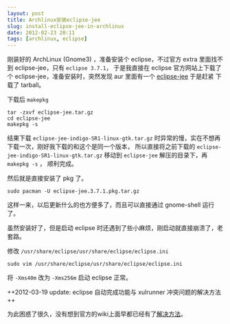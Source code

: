 ```yaml
---
layout: post
title: Archlinux安装eclipse-jee
slug: install-eclipse-jee-in-archlinux
date: 2012-02-23 20:11
tags: [archlinux, eclipse]
---
```


刚装好的 ArchLinux (Gnome3) ，准备安装个 eclipse，不过官方 extra 里面找不到 eclipse-jee，只有 `eclipse 3.7.1`，
于是我直接在 eclipse 官方网站上下载了个 eclipse-jee，准备安装时，突然发现 aur 里面有一个 [eclipse-jee][1] 于是赶紧
下载了 tarball。

下载后 `makepkg`

    tar -zxvf eclipse-jee.tar.gz
    cd eclipse-jee
    makepkg -s

结果下载 `eclipse-jee-indigo-SR1-linux-gtk.tar.gz` 时异常的慢，实在不想再下载一次，刚好我下载的和这个是同一个版本，
所以直接将之前下载的 `eclipse-jee-indigo-SR1-linux-gtk.tar.gz` 移动到 `eclipse-jee` 解压的目录下，再 `makepkg -s` ，
顺利完成。

然后就是直接安装了 pkg 了。

    sudo pacman -U eclipse-jee.3.7.1.pkg.tar.gz

这样一来，以后更新什么的也方便多了，而且可以直接通过 gnome-shell 运行了。

虽然安装好了，但是启动 eclipse 时还遇到了些小麻烦，刚启动就直接崩溃了，老套路。

修改 `/usr/share/eclipse/usr/share/eclipse/eclipse.ini`

    sudo vim /usr/share/eclipse/usr/share/eclipse/eclipse.ini

将 `-Xms40m` 改为 `-Xms256m` 启动 eclipse 正常。

++2012-03-19 update: eclipse 自动完成功能与 xulrunner 冲突问题的解决方法++

为此困惑了很久，没有想到官方的wiki上面早都已经有了[解决方法][2]。

[1]: http://aur.archlinux.org/packages.php?ID=18067
[2]: https://wiki.archlinux.org/index.php/Eclipse#Autocompletion_and_javadoc_render_crash
